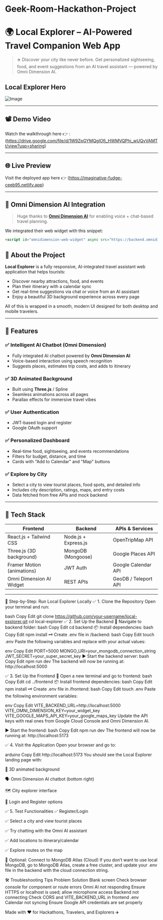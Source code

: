# Geek-Room-Hackathon-Project

# 🌍 Local Explorer – AI-Powered Travel Companion Web App

> ✈️ Discover your city like never before. Get personalized sightseeing, food, and event suggestions from an AI travel assistant — powered by Omni Dimension AI.

## Local Explorer Hero
![Image](https://github.com/user-attachments/assets/67d17289-842c-471b-84d9-24e9ea6d2c5f)

---

## 📽️ Demo Video

Watch the walkthrough here 👉 : (https://drive.google.com/file/d/1W9ZpGYMQgIOfj_HWMVQPhi_wUQvVAMTt/view?usp=sharing)

---

## 🌐 Live Preview

Visit the deployed app here 👉 (https://imaginative-fudge-ceeb95.netlify.app)

---

## 🔗 Omni Dimension AI Integration

> Huge thanks to [**Omni Dimension AI**](https://omnidim.io) for enabling voice + chat-based travel planning.

We integrated their web widget with this snippet:

```html
<script id="omnidimension-web-widget" async src="https://backend.omnidim.io/web_widget.js?secret_key=YOUR_SECRET_KEY"></script>

```

## 📌 About the Project

**Local Explorer** is a fully responsive, AI-integrated travel assistant web application that helps tourists:

- Discover nearby attractions, food, and events
- Plan their itinerary with a calendar sync
- Get real-time suggestions via chat or voice from an AI assistant
- Enjoy a beautiful 3D background experience across every page

All of this is wrapped in a smooth, modern UI designed for both desktop and mobile travelers.

---

## 🧠 Features

### ✅ Intelligent AI Chatbot (Omni Dimension)
- Fully integrated AI chatbot powered by **Omni Dimension AI**
- Voice-based interaction using speech recognition
- Suggests places, estimates trip costs, and adds to itinerary

### ✅ 3D Animated Background
- Built using **Three.js** / Spline
- Seamless animations across all pages
- Parallax effects for immersive travel vibes

### ✅ User Authentication
- JWT-based login and register
- Google OAuth support

### ✅ Personalized Dashboard
- Real-time food, sightseeing, and events recommendations
- Filters for budget, distance, and time
- Cards with "Add to Calendar" and "Map" buttons

### ✅ Explore by City
- Select a city to view tourist places, food spots, and detailed info
- Includes city description, ratings, maps, and entry costs
- Data fetched from free APIs and mock backend

---

## 🧰 Tech Stack

| Frontend | Backend | APIs & Services |
|----------|---------|-----------------|
| React.js + Tailwind CSS | Node.js + Express.js | OpenTripMap API |
| Three.js (3D background) | MongoDB (Mongoose) | Google Places API |
| Framer Motion (animations) | JWT Auth | Google Calendar API |
| Omni Dimension AI Widget | REST APIs | GeoDB / Teleport API |

---

🚀 Step-by-Step: Run Local Explorer Locally
✅ 1. Clone the Repository
Open your terminal and run:

bash
Copy
Edit
git clone https://github.com/your-username/local-explorer.git
cd local-explorer
✅ 2. Set Up the Backend
📁 Navigate to backend folder:
bash
Copy
Edit
cd backend
📦 Install dependencies:
bash
Copy
Edit
npm install
🗝️ Create .env file in /backend:
bash
Copy
Edit
touch .env
Paste the following variables and replace with your actual values:

env
Copy
Edit
PORT=5000
MONGO_URI=your_mongodb_connection_string
JWT_SECRET=your_super_secret_key
▶️ Start the backend server:
bash
Copy
Edit
npm run dev
The backend will now be running at: http://localhost:5000

✅ 3. Set Up the Frontend
📁 Open a new terminal and go to frontend:
bash
Copy
Edit
cd ../frontend
📦 Install frontend dependencies:
bash
Copy
Edit
npm install
🗝️ Create .env file in /frontend:
bash
Copy
Edit
touch .env
Paste the following environment variables:

env
Copy
Edit
VITE_BACKEND_URL=http://localhost:5000
VITE_OMNI_DIMENSION_KEY=your_widget_key
VITE_GOOGLE_MAPS_API_KEY=your_google_maps_key
Update the API keys with real ones from Google Cloud Console and Omni Dimension AI.

▶️ Start the frontend:
bash
Copy
Edit
npm run dev
The frontend will now be running at: http://localhost:5173

✅ 4. Visit the Application
Open your browser and go to:

arduino
Copy
Edit
http://localhost:5173
You should see the Local Explorer landing page with:

🧭 3D animated background

🗣️ Omni Dimension AI chatbot (bottom right)

🗺️ City explorer interface

🔐 Login and Register options

✅ 5. Test Functionalities
✅ Register/Login

✅ Select a city and view tourist places

✅ Try chatting with the Omni AI assistant

✅ Add locations to itinerary/calendar

✅ Explore routes on the map

🧪 Optional: Connect to MongoDB Atlas (Cloud)
If you don’t want to use local MongoDB, go to MongoDB Atlas, create a free cluster, and update your .env file in the backend with the cloud connection string.

🛠️ Troubleshooting Tips
Problem	Solution
Blank screen	Check browser console for component or route errors
Omni AI not responding	Ensure HTTPS or localhost is used; allow microphone access
Backend not connecting	Check CORS and VITE_BACKEND_URL in frontend .env
Calendar not syncing	Ensure Google API credentials are set properly

Made with ❤️ for Hackathons, Travelers, and Explorers ✈️



